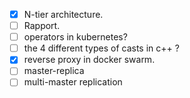 - [x] N-tier architecture.
- [ ] Rapport.
- [ ] operators in kubernetes?
- [ ] the 4 different types of casts in c++ ?
- [x] reverse proxy in docker swarm.
- [ ] master-replica
- [ ] multi-master replication